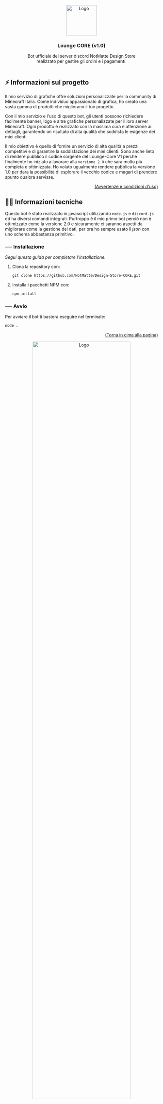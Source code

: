 <a name="readme-top"></a>

<!-- PROJECT LOGO -->
<br />
<div align="center">
  <a href="https://ds.notmatte.store">
    <img src="https://i.imgur.com/wKKtFXA.png" alt="Logo" width="100" height="100">
  </a>

  <h3 align="center">Lounge CORE (v1.0)</h3>

  <p align="center">
    Bot ufficiale del server discord NotMatte Design Store<br/>
    realizzato per gestire gli ordini e i pagamenti.<br/><br/>
</div>



<!-- ABOUT THE PROJECT -->
## ⚡ Informazioni sul progetto

Il mio servizio di grafiche offre soluzioni personalizzate per la community di Minecraft Italia. Come individuo appassionato di grafica, ho creato una vasta gamma di prodotti che migliorano il tuo progetto.

Con il mio servizio e l'uso di questo bot, gli utenti possono richiedere facilmente banner, logo e altre grafiche personalizzate per il loro server Minecraft. Ogni prodotto è realizzato con la massima cura e attenzione ai dettagli, garantendo un risultato di alta qualità che soddisfa le esigenze dei miei clienti.

Il mio obiettivo è quello di fornire un servizio di alta qualità a prezzi competitivi e di garantire la soddisfazione dei miei clienti.
Sono anche lieto di rendere pubblico il codice sorgente del Lounge-Core V1 perché finalmente ho iniziato a lavorare alla `versione 2.0` che sarà molto più completa e ottimizzata. Ho voluto ugualmente rendere pubblica la versione 1.0 per dara la possibilità di esplorare il vecchio codice e magari di prendere spunto qualora servisse.
<p align="right"><a href="#condizioni">(Avvertenze e condizioni d'uso)</a></p>

<!-- GETTING STARTED -->
## 👨‍💻 Informazioni tecniche

Questo bot è stato realizzato in javascript utilizzando `node.js` e `discord.js` ed ha diversi comandi integrati.
Purtroppo è il mio primo bot perciò non è ottimizzato come la versione 2.0 e sicuramente ci saranno aspetti da migliorare
come la gestione dei dati, per ora ho sempre usato il *json* con uno schema abbastanza primitivo.

### ── Installazione

_Segui questa guida per completare l'installazione._

1. Clona la repository con:
   ```sh
   git clone https://github.com/NotMatte/Design-Store-CORE.git
   ```
2. Installa i pacchetti NPM con:
   ```sh
   npm install
   ```
   
### ── Avvio

Per avviare il bot ti basterà eseguire nel terminale:
```sh
node .
```

<p align="right"><a href="#readme-top">(Torna in cima alla pagina)</a></p>

<div align="center">
  <img src="https://www.linkpicture.com/q/5_266.png" alt="Logo" width="80%">
</div>

<a name="condizioni"></a>
<!-- LICENSE -->
## 📜 Condizioni d'uso

Il mio bot Discord è un progetto open source rilasciato sotto la licenza GNU General Public License v3.0 (GNU GPL v3.0). Ciò significa che il codice sorgente è disponibile per chiunque lo desideri e può essere utilizzato, distribuito e modificato liberamente.

Sono lieto di rendere pubblico il mio codice sorgente perché credo nella condivisione e nella collaborazione tra la community degli sviluppatori. Tuttavia, ho alcune condizioni per l'utilizzo del mio codice.

Chiunque desideri utilizzare il mio codice sorgente deve dare il giusto credito e riconoscimento al mio lavoro originale, come specificato nella licenza GNU GPL v3.0. Inoltre, chiunque utilizzi il mio codice sorgente deve rispettare le condizioni della licenza e garantire che il loro lavoro derivato sia rilasciato sotto la stessa licenza.

In sintesi, sei libero di utilizzare il mio codice sorgente, modificarlo e distribuirlo liberamente, ma devi sempre dare il giusto credito e rispettare le condizioni della licenza GNU GPL v3.0. Spero che il mio bot Discord e il codice sorgente possano essere utili per gli sviluppatori e contribuire alla crescita della community degli sviluppatori di bot Discord.

<p align="right"><a href="#readme-top">(Torna in cima alla pagina)</a></p>



<!-- CONTACT -->
## 📣 Contatti

Discord TAG - `NotMatt#3455`<br/>
Mail: `business.notmatte@gmail.com`<br/>
Social: https://solo.to/notmatte<br/>


<div align="center">
  <a href="https://solo.to/notmatte" target="_blank"><img src="https://www.linkpicture.com/q/6_352.png" alt="Logo" width="65%"></a>
</div>
<div align="center">
  <img src="https://www.linkpicture.com/q/7_301.png" alt="Logo" width="80%">
</div>
